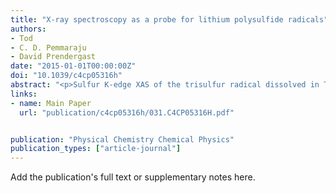 ```yaml
---
title: "X-ray spectroscopy as a probe for lithium polysulfide radicals"
authors:
- Tod
- C. D. Pemmaraju
- David Prendergast
date: "2015-01-01T00:00:00Z"
doi: "10.1039/c4cp05316h"
abstract: "<p>Sulfur K-edge XAS of the trisulfur radical dissolved in TEGDME from first-principles calculations.</p>"
links:
- name: Main Paper
  url: "publication/c4cp05316h/031.C4CP05316H.pdf" 


publication: "Physical Chemistry Chemical Physics"
publication_types: ["article-journal"]
---
```


Add the publication's full text or supplementary notes here.

